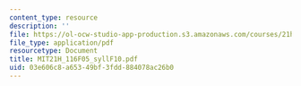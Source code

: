 ```yaml
---
content_type: resource
description: ''
file: https://ol-ocw-studio-app-production.s3.amazonaws.com/courses/21h-116j-the-civil-war-and-reconstruction-fall-2005/03e606c8a65349bf3fdd884078ac26b0_MIT21H_116F05_syllF10.pdf
file_type: application/pdf
resourcetype: Document
title: MIT21H_116F05_syllF10.pdf
uid: 03e606c8-a653-49bf-3fdd-884078ac26b0
---
```

